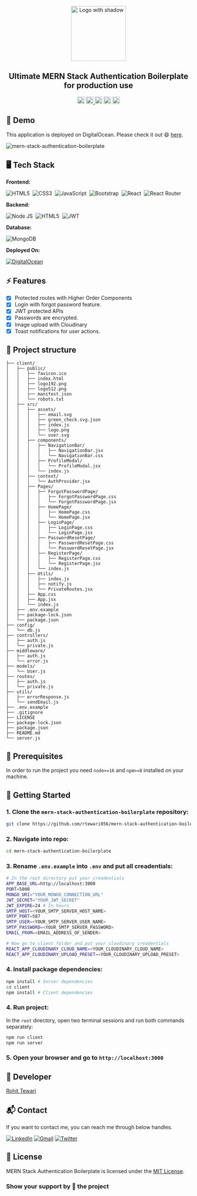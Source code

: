 <div align="center">

<!-- Title: -->
  <a href="https://mernauth.rohittewari.live" target="_blank">
    <img src="https://user-images.githubusercontent.com/75976169/207795985-7582432a-3f1f-4600-9078-57d312267229.png" height="150" alt="Logo with shadow">
  </a>

<!-- Short description: -->
<h2>Ultimate MERN Stack Authentication Boilerplate for production use</h2>

<!-- Labels: -->
  <div>
    <img src="https://badges.frapsoft.com/os/v1/open-source.svg?v=102" height="20">
  <a href="https://mernauth.rohittewari.live" target="_blank">
    <img src="https://img.shields.io/website-up-down-green-red/https/mernauth.rohittewari.live.svg" height="20" alt="Website up">
  </a>
  <img src="https://img.shields.io/github/repo-size/rtewari056/mern-stack-authentication-boilerplate.svg?label=Repo%20size" height="20" alt="Repo size">
  <img src="https://img.shields.io/github/languages/top/rtewari056/mern-stack-authentication-boilerplate" height="20" alt="GitHub top language">
  <a href="./LICENSE">
    <img src="https://img.shields.io/github/license/rtewari056/mern-stack-authentication-boilerplate" height="20" alt="MIT License">
  </a>
  </div>

</div>

## 🚀 Demo

This application is deployed on DigitalOcean. Please check it out :smile: [here](https://mernauth.rohittewari.live).

![mern-stack-authentication-boilerplate](https://user-images.githubusercontent.com/75976169/207791814-80e8ff7b-39d1-4db4-b450-b861f98e406f.png)

## 🖥️ Tech Stack

**Frontend:**

![HTML5](https://img.shields.io/badge/HTML5-E34F26?style=for-the-badge&logo=html5&logoColor=white)&nbsp;
![CSS3](https://img.shields.io/badge/CSS3-1572B6?style=for-the-badge&logo=css3&logoColor=white)&nbsp;
![JavaScript](https://img.shields.io/badge/JavaScript-323330?style=for-the-badge&logo=javascript&logoColor=F7DF1E)&nbsp;
![Bootstrap](https://img.shields.io/badge/bootstrap-%23563D7C.svg?style=for-the-badge&logo=bootstrap&logoColor=white)&nbsp;
![React](https://img.shields.io/badge/react-%2320232a.svg?style=for-the-badge&logo=react&logoColor=%2361DAFB)&nbsp;
![React Router](https://img.shields.io/badge/React_Router-CA4245?style=for-the-badge&logo=react-router&logoColor=white)&nbsp;

**Backend:**

![Node JS](https://img.shields.io/badge/Node.js-339933?style=for-the-badge&logo=nodedotjs&logoColor=white)&nbsp;
![HTML5](https://img.shields.io/badge/Express.js-000000?style=for-the-badge&logo=express&logoColor=white)&nbsp;
![JWT](https://img.shields.io/badge/json%20web%20tokens-323330?style=for-the-badge&logo=json-web-tokens&logoColor=pink)&nbsp;

**Database:**

![MongoDB](https://img.shields.io/badge/MongoDB-4EA94B?style=for-the-badge&logo=mongodb&logoColor=white)&nbsp;

**Deployed On:**

[![DigitalOcean](https://img.shields.io/badge/Digital_Ocean-0080FF?style=for-the-badge&logo=DigitalOcean&logoColor=white)](https://mernauth.rohittewari.live)

## ⚡️ Features

- [x] Protected routes with Higher Order Components
- [x] Login with forgot password feature.
- [x] JWT protected APIs
- [x] Passwords are encrypted.
- [x] Image upload with Cloudinary
- [x] Toast notifications for user actions.

## 📁 Project structure
```terminal
├── client/
│   ├── public/
│   │   ├── favicon.ico
│   │   ├── index.html
│   │   ├── logo192.png
│   │   ├── logo512.png
│   │   ├── manifest.json
│   │   └── robots.txt
│   ├── src/
│   │   ├── assets/
│   │   │   ├── email.svg
│   │   │   ├── green_check.svg.json
│   │   │   ├── index.js
│   │   │   ├── logo.png
│   │   │   └── user.svg
│   │   ├── components/
│   │   │   ├── NavigationBar/
│   │   │   │   ├── NavigationBar.jsx
│   │   │   │   └── NavigationBar.css
│   │   │   ├── ProfileModal/
│   │   │   │   └── ProfileModal.jsx
│   │   │   └── index.js
│   │   ├── context/
│   │   │   └── AuthProvider.jsx
│   │   ├── Pages/
│   │   │   ├── ForgotPasswordPage/
│   │   │   │   ├── ForgotPasswordPage.css
│   │   │   │   └── ForgotPasswordPage.jsx
│   │   │   ├── HomePage/
│   │   │   │   ├── HomePage.css
│   │   │   │   └── HomePage.jsx
│   │   │   ├── LoginPage/
│   │   │   │   ├── LoginPage.css
│   │   │   │   └── LoginPage.jsx
│   │   │   ├── PasswordResetPage/
│   │   │   │   ├── PasswordResetPage.css
│   │   │   │   └── PasswordResetPage.jsx
│   │   │   ├── RegisterPage/
│   │   │   │   ├── RegisterPage.css
│   │   │   │   └── RegisterPage.jsx
│   │   │   └── index.js
│   │   ├── Utils/
│   │   │   ├── index.js
│   │   │   ├── notify.js
│   │   │   └── PrivateRoutes.jsx
│   │   ├── App.css
│   │   ├── App.jsx
│   │   └── index.js
│   ├── .env.example
│   ├── package-lock.json
│   └── package.json
├── config/
│   └── db.js
├── controllers/
│   ├── auth.js
│   └── private.js
├── middleware/
│   ├── auth.js
│   └── error.js
├── models/
│   └── User.js
├── routes/
│   ├── auth.js
│   └── private.js
├── utils/
│   ├── errorResponse.js
│   └── sendEmail.js
├── .env.example
├── .gitignore
├── LICENSE
├── package-lock.json
├── package.json
├── README.md
└── server.js
```

## 📖 Prerequisites

In order to run the project you need `node>=16` and `npm>=8` installed on your machine.

## 🚩 Getting Started

### 1. Clone the `mern-stack-authentication-boilerplate` repository:

```bash
git clone https://github.com/rtewari056/mern-stack-authentication-boilerplate.git
```

### 2. Navigate into repo:
```bash
cd mern-stack-authentication-boilerplate
```

### 3. Rename `.env.example` into `.env` and put all creadentials:

```bash
# In the root directory put your creadentials
APP_BASE_URL=http://localhost:3000
PORT=5000
MONGO_URI="YOUR_MONGO_CONNECTION_URL"
JWT_SECRET="YOUR_JWT_SECRET"
JWT_EXPIRE=24 # In hours
SMTP_HOST=<YOUR_SMTP_SERVER_HOST_NAME>
SMTP_PORT=587
SMTP_USER=<YOUR_SMTP_SERVER_USER_NAME>
SMTP_PASSWORD=<YOUR_SMTP_SERVER_PASSWORD>
EMAIL_FROM=<EMAIL_ADDRESS_OF_SENDER>

# Now go to client folder and put your cloudinary creadentials 
REACT_APP_CLOUDINARY_CLOUD_NAME=<YOUR_CLOUDINARY_CLOUD_NAME>
REACT_APP_CLOUDINARY_UPLOAD_PRESET=<YOUR_CLOUDINARY_UPLOAD_PRESET>
```

### 4. Install package dependencies:

```bash
npm install # Server dependencies
cd client
npm install # Client dependencies
```

### 4. Run project:
In the `root` directory, open two terminal sessions and run both commands separately:

```bash
npm run client
npm run server
```

### 5. Open your browser and go to `http://localhost:3000`

## 👤 Developer

[Rohit Tewari](https://github.com/rtewari056)

## 📬 Contact

If you want to contact me, you can reach me through below handles.

<a href="https://linkedin.com/in/rtewari056" target="_blank"><img src="https://img.shields.io/badge/LinkedIn-0077B5?style=for-the-badge&logo=linkedin&logoColor=white" alt="LinkedIn"/></a>
<a href="mailto:rtewari056@gmail.com"><img  alt="Gmail" src="https://img.shields.io/badge/Gmail-D14836?style=for-the-badge&logo=gmail&logoColor=white" /></a>
<a href="https://twitter.com/rtewari056" target="_blank"><img src="https://img.shields.io/badge/Twitter-1DA1F2?style=for-the-badge&logo=twitter&logoColor=white" alt="Twitter"/></a>

## 📃 License

MERN Stack Authentication Boilerplate is licensed under the <a href="./LICENSE">MIT License</a>.

### Show your support by 🌟 the project
